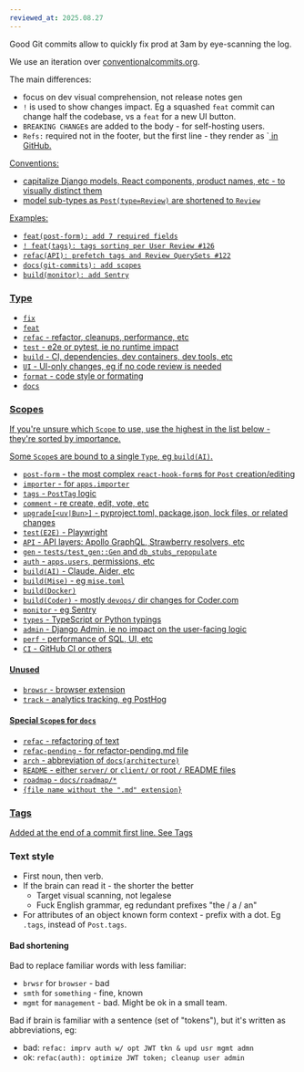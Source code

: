```yaml
---
reviewed_at: 2025.08.27
---
```


Good Git commits allow to quickly fix prod at 3am by eye-scanning the log.

We use an iteration over [conventionalcommits.org](https://www.conventionalcommits.org).

The main differences:
- focus on dev visual comprehension, not release notes gen
- `!` is used to show changes impact. Eg a squashed `feat` commit can change half the codebase, vs a `feat` for a new UI button.
- `BREAKING CHANGE`s are added to the body - for self-hosting users.
- `Refs:` required not in the footer, but the first line - they render as `<a href> in GitHub.

Conventions:
- capitalize Django models, React components, product names, etc - to visually distinct them
- model sub-types as `Post(type=Review)` are shortened to `Review`

Examples:
- `feat(post-form): add 7 required fields`
- `! feat(tags): tags sorting per User Review #126`
- `refac(API): prefetch tags and Review QuerySets #122`
- `docs(git-commits): add scopes`
- `build(monitor): add Sentry`

### Type

- `fix`
- `feat`
- `refac` - refactor, cleanups, performance, etc
- `test` - e2e or pytest, ie no runtime impact
- `build` - CI, dependencies, dev containers, dev tools, etc
- `UI` - UI-only changes, eg if no code review is needed
- `format` - code style or formating
- `docs`

### Scopes

If you're unsure which `Scope` to use, use the highest in the list below - they're sorted by importance.

Some `Scope`s are bound to a single `Type`, eg `build(AI)`.

- `post-form` - the most complex `react-hook-form`s for `Post` creation/editing
- `importer` - for `apps.importer`
- `tags` - `PostTag` logic
- `comment` - re create, edit, vote, etc
- `upgrade[<uv|Bun>]` - pyproject.toml, package.json, lock files, or related changes
- `test(E2E)` - Playwright
- `API` - API layers: Apollo GraphQL, Strawberry resolvers, etc
- `gen` - `tests/test_gen::Gen` and `db_stubs_repopulate`
- `auth` - `apps.users`, permissions, etc
- `build(AI)` - Claude, Aider, etc
- `build(Mise)` - eg `mise.toml`
- `build(Docker)`
- `build(Coder)` - mostly `devops/` dir changes for Coder.com
- `monitor` - eg Sentry
- `types` - TypeScript or Python typings
- `admin` - Django Admin, ie no impact on the user-facing logic
- `perf` - performance of SQL, UI, etc
- `CI` - GitHub CI or others

#### Unused
- `browsr` - browser extension
- `track` - analytics tracking, eg PostHog

#### Special `Scope`s for `docs`
- `refac` - refactoring of text
- `refac-pending` - for refactor-pending.md file
- `arch` - abbreviation of `docs(architecture)`
- `README` - either `server/` or `client/` or root `/` README files
- `roadmap` - `docs/roadmap/*`
- `{file name without the ".md" extension}`

### Tags

Added at the end of a commit first line. See [Tags](/docs/code-style.md#Tags)

### Text style

- First noun, then verb.
- If the brain can read it - the shorter the better
	- Target visual scanning, not legalese
	- Fuck English grammar, eg redundant prefixes "the / a / an"
- For attributes of an object known form context - prefix with a dot. Eg `.tags`, instead of `Post.tags`.

#### Bad shortening

Bad to replace familiar words with less familiar:
- `brwsr` for `browser` - bad
- `smth` for `something` - fine, known
- `mgmt` for `management` - bad. Might be ok in a small team.

Bad if brain is familiar with a sentence (set of "tokens"), but it's written as abbreviations, eg:
- bad: `refac: imprv auth w/ opt JWT tkn & upd usr mgmt admn`
- ok: `refac(auth): optimize JWT token; cleanup user admin`
